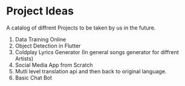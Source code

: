 # Project Ideas
A catalog of diffrent Projects to be taken by us in the future.

1) Data Training Online
2) Object Detection in Flutter
3) Coldplay Lyrics Generator (In general songs generator for diffrent Artists)
4) Social Media App from Scratch
5) Mutli level translation api and then back to original language.
6) Basic Chat Bot
